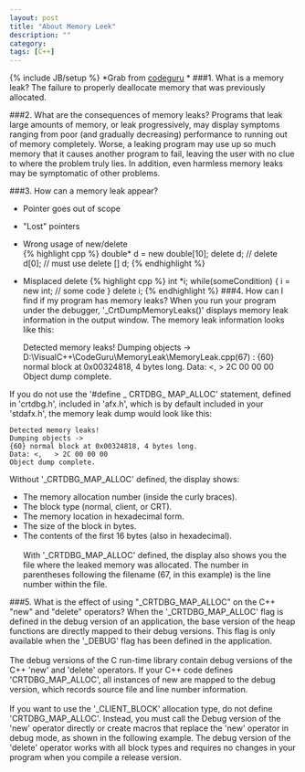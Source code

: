 ```yaml
---
layout: post
title: "About Memory Leek"
description: ""
category: 
tags: [C++]
---
```

{% include JB/setup %}
*Grab from [codeguru](http://forums.codeguru.com/showthread.php?312742-Visual-C-Debugging-How-to-manage-memory-leaks) *
###1. What is a memory leak?
The failure to properly deallocate memory that was previously allocated.<br>

###2. What are the consequences of memory leaks?
Programs that leak large amounts of memory, or leak progressively, may display symptoms ranging from poor (and gradually decreasing) performance to running out of memory completely. Worse, a leaking program may use up so much memory that it causes another program to fail, leaving the user with no clue to where the problem truly lies. In addition, even harmless memory leaks may be symptomatic of other problems.<br>

###3. How can a memory leak appear?
* Pointer goes out of scope
* "Lost" pointers
* Wrong usage of new/delete<br>
{% highlight cpp %}
	double* d = new double[10];
	delete d; // delete d[0]; 
		  // must use delete [] d;
{% endhighlight %}
* Misplaced delete
{% highlight cpp %}
	int *i;
	while(someCondition)
	{
	  i = new int;
	  // some code
	}
	delete i;
{% endhighlight %}
###4.  How can I find if my program has memory leaks?
When you run your program under the debugger, '_CrtDumpMemoryLeaks()' displays memory leak information in the output window. The memory leak information looks like this:<br>

	Detected memory leaks!
	Dumping objects ->
	D:\VisualC++\CodeGuru\MemoryLeak\MemoryLeak.cpp(67) : {60} 
	normal block at 0x00324818, 4 bytes long.
	Data: <,   > 2C 00 00 00 
	Object dump complete.

If you do not use the '#define _ CRTDBG_ MAP_ALLOC' statement, defined in 'crtdbg.h', included in 'afx.h', which is by default included in your 'stdafx.h', the memory leak dump would look like this:

	Detected memory leaks!
	Dumping objects ->
	{60} normal block at 0x00324818, 4 bytes long.
	Data: <,   > 2C 00 00 00 
	Object dump complete.

Without '_CRTDBG_MAP_ALLOC' defined, the display shows: 
* The memory allocation number (inside the curly braces).
* The block type (normal, client, or CRT).
* The memory location in hexadecimal form.
* The size of the block in bytes.
* The contents of the first 16 bytes (also in hexadecimal).
<br><br>
With '_CRTDBG_MAP_ALLOC' defined, the display also shows you the file where the leaked memory was allocated. The number in parentheses following the filename (67, in this example) is the line number within the file.

###5. What is the effect of using "_CRTDBG_MAP_ALLOC" on the C++ "new" and "delete" operators?
When the '_CRTDBG_MAP_ALLOC' flag is defined in the debug version of an application, the base version of the heap functions are directly mapped to their debug versions. This flag is only available when the '_DEBUG' flag has been defined in the application.<br>
<br>
The debug versions of the C run-time library contain debug versions of the C++ 'new' and 'delete' operators. If your C++ code defines 'CRTDBG_MAP_ALLOC', all instances of new are mapped to the debug version, which records source file and line number information.<br>
<br>
If you want to use the '_CLIENT_BLOCK' allocation type, do not define 'CRTDBG_MAP_ALLOC'. Instead, you must call the Debug version of the 'new' operator directly or create macros that replace the 'new' operator in debug mode, as shown in the following example. The debug version of the 'delete' operator works with all block types and requires no changes in your program when you compile a release version.

